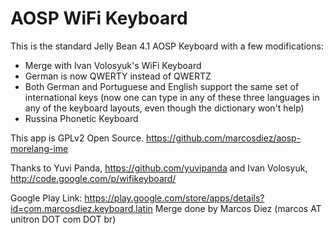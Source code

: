 AOSP WiFi Keyboard
==================

This is the standard Jelly Bean 4.1 AOSP Keyboard with a few modifications:

- Merge with Ivan Volosyuk's WiFi Keyboard
- German is now QWERTY instead of QWERTZ
- Both German and Portuguese and English support the same set of international keys
(now one can type in any of these three languages in any of the keyboard layouts, even though the dictionary won't help)
- Russina Phonetic Keyboard


This app is GPLv2 Open Source.
https://github.com/marcosdiez/aosp-morelang-ime

Thanks to Yuvi Panda, https://github.com/yuvipanda
and Ivan Volosyuk, http://code.google.com/p/wifikeyboard/


Google Play Link: https://play.google.com/store/apps/details?id=com.marcosdiez.keyboard.latin
Merge done by Marcos Diez (marcos AT unitron DOT com DOT br)
